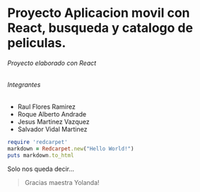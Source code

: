 # Proyecto Aplicacion movil con React, busqueda y catalogo de peliculas.
###### Proyecto elaborado con React
###### Integrantes
- Raul Flores Ramirez<br/>
- Roque Alberto Andrade<br/>
- Jesus Martinez Vazquez<br/>
- Salvador Vidal Martinez

```ruby
require 'redcarpet'
markdown = Redcarpet.new("Hello World!")
puts markdown.to_html
```

Solo nos queda decir...

> Gracias maestra Yolanda!
